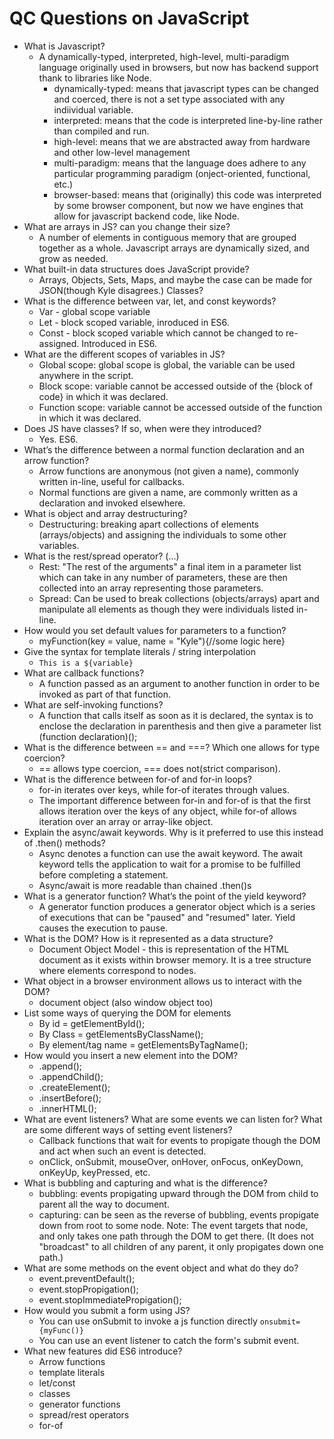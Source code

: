 # QC Questions on JavaScript

 - What is Javascript?
   - A dynamically-typed, interpreted, high-level, multi-paradigm language originally used in browsers, but now has backend support thank to libraries like Node.
     - dynamically-typed: means that javascript types can be changed and coerced, there is not a set type associated with any indiividual variable.
     - interpreted: means that the code is interpreted line-by-line rather than compiled and run.
     - high-level: means that we are abstracted away from hardware and other low-level management
     - multi-paradigm: means that the language does adhere to any particular programming paradigm (onject-oriented, functional, etc.)
     - browser-based: means that (originally) this code was interpreted by some browser component, but now we have engines that allow for javascript backend code, like Node.
 - What are arrays in JS? can you change their size?
   - A number of elements in contiguous memory that are grouped together as a whole. Javascript arrays are dynamically sized, and grow as needed.
 - What built-in data structures does JavaScript provide?
   - Arrays, Objects, Sets, Maps, and maybe the case can be made for JSON(though Kyle disagrees.) Classes?
 - What is the difference between var, let, and const keywords? 
   - Var - global scope variable
   - Let - block scoped variable, inroduced in ES6.
   - Const - block scoped variable which cannot be changed to re-assigned. Introduced in ES6.
 - What are the different scopes of variables in JS?
   - Global scope: global scope is global, the variable can be used anywhere in the script.
   - Block scope: variable cannot be accessed outside of the {block of code} in which it was declared.
   - Function scope: variable cannot be accessed outside of the function in which it was declared.
 - Does JS have classes? If so, when were they introduced? 
   - Yes. ES6.
 - What’s the difference between a normal function declaration and an arrow function? 
   - Arrow functions are anonymous (not given a name), commonly written in-line, useful for callbacks.
   - Normal functions are given a name, are commonly written as a declaration and invoked elsewhere.
 - What is object and array destructuring?
   - Destructuring: breaking apart collections of elements (arrays/objects) and assigning the individuals to some other variables.
 - What is the rest/spread operator? (...)
   - Rest: "The rest of the arguments" a final item in a parameter list which can take in any number of parameters, these are then collected into an array representing those parameters.
   - Spread: Can be used to break collections (objects/arrays) apart and manipulate all elements as though they were individuals listed in-line.
 - How would you set default values for parameters to a function? 
   - myFunction(key = value, name = "Kyle"){//some logic here}
 - Give the syntax for template literals / string interpolation 
   - `This is a ${variable}`
 - What are callback functions? 
   - A function passed as an argument to another function in order to be invoked as part of that function.
 - What are self-invoking functions?
   - A function that calls itself as soon as it is declared, the syntax is to enclose the declaration in parenthesis and then give a parameter list (function declaration)();
 - What is the difference between == and ===? Which one allows for type coercion?
   - == allows type coercion, === does not(strict comparison). 
 - What is the difference between for-of and for-in loops? 
   - for-in iterates over keys, while for-of iterates through values.
   - The important difference between for-in and for-of is that the first allows iteration over the keys of any object, while for-of allows iteration over an array or array-like object.
 - Explain the async/await keywords. Why is it preferred to use this instead of .then() methods? 
   - Async denotes a function can use the await keyword. The await keyword tells the application to wait for a promise to be fulfilled before completing a statement.
   - Async/await is more readable than chained .then()s
 - What is a generator function? What’s the point of the yield keyword? 
   - A generator function produces a generator object which is a series of executions that can be "paused" and "resumed" later. Yield causes the execution to pause.
 - What is the DOM? How is it represented as a data structure?
   - Document Object Model - this is representation of the HTML document as it exists within browser memory. It is a tree structure where elements correspond to nodes.
 - What object in a browser environment allows us to interact with the DOM? 
   - document object (also window object too)
 - List some ways of querying the DOM for elements 
   - By id = getElementById();
   - By Class = getElementsByClassName();
   - By element/tag name = getElementsByTagName();
 - How would you insert a new element into the DOM? 
   - .append();
   - .appendChild();
   - .createElement();
   - .insertBefore();
   - .innerHTML();
 - What are event listeners? What are some events we can listen for? What are some different ways of setting event listeners? 
   - Callback functions that wait for events to propigate though the DOM and act when such an event is detected.
   - onClick, onSubmit, mouseOver, onHover, onFocus, onKeyDown, onKeyUp, keyPressed, etc.
 - What is bubbling and capturing and what is the difference? 
   - bubbling: events propigating upward through the DOM from child to parent all the way to document.
   - capturing: can be seen as the reverse of bubbling, events propigate down from root to some node. Note: The event targets that node, and only takes one path through the DOM to get there. (It does not "broadcast" to all children of any parent, it only propigates down one path.)
 - What are some methods on the event object and what do they do? 
   - event.preventDefault();
   - event.stopPropigation();
   - event.stopImmediatePropigation();
 - How would you submit a form using JS? 
   - You can use onSubmit to invoke a js function directly `onsubmit={myFunc()}`
   - You can use an event listener to catch the form's submit event.
 - What new features did ES6 introduce? 
   - Arrow functions
   - template literals
   - let/const
   - classes
   - generator functions
   - spread/rest operators
   - for-of
